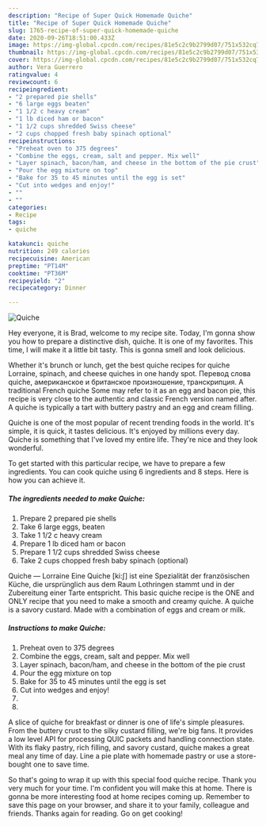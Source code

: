 ```yaml
---
description: "Recipe of Super Quick Homemade Quiche"
title: "Recipe of Super Quick Homemade Quiche"
slug: 1765-recipe-of-super-quick-homemade-quiche
date: 2020-09-26T18:51:00.433Z
image: https://img-global.cpcdn.com/recipes/81e5c2c9b2799d07/751x532cq70/quiche-recipe-main-photo.jpg
thumbnail: https://img-global.cpcdn.com/recipes/81e5c2c9b2799d07/751x532cq70/quiche-recipe-main-photo.jpg
cover: https://img-global.cpcdn.com/recipes/81e5c2c9b2799d07/751x532cq70/quiche-recipe-main-photo.jpg
author: Vera Guerrero
ratingvalue: 4
reviewcount: 6
recipeingredient:
- "2 prepared pie shells"
- "6 large eggs beaten"
- "1 1/2 c heavy cream"
- "1 lb diced ham or bacon"
- "1 1/2 cups shredded Swiss cheese"
- "2 cups chopped fresh baby spinach optional"
recipeinstructions:
- "Preheat oven to 375 degrees"
- "Combine the eggs, cream, salt and pepper. Mix well"
- "Layer spinach, bacon/ham, and cheese in the bottom of the pie crust"
- "Pour the egg mixture on top"
- "Bake for 35 to 45 minutes until the egg is set"
- "Cut into wedges and enjoy!"
- ""
- ""
categories:
- Recipe
tags:
- quiche

katakunci: quiche 
nutrition: 249 calories
recipecuisine: American
preptime: "PT14M"
cooktime: "PT36M"
recipeyield: "2"
recipecategory: Dinner

---
```



![Quiche](https://img-global.cpcdn.com/recipes/81e5c2c9b2799d07/751x532cq70/quiche-recipe-main-photo.jpg)

Hey everyone, it is Brad, welcome to my recipe site. Today, I'm gonna show you how to prepare a distinctive dish, quiche. It is one of my favorites. This time, I will make it a little bit tasty. This is gonna smell and look delicious.

Whether it&#39;s brunch or lunch, get the best quiche recipes for quiche Lorraine, spinach, and cheese quiches in one handy spot. Перевод слова quiche, американское и британское произношение, транскрипция. A traditional French quiche Some may refer to it as an egg and bacon pie, this recipe is very close to the authentic and classic French version named after. A quiche is typically a tart with buttery pastry and an egg and cream filling.

Quiche is one of the most popular of recent trending foods in the world. It's simple, it is quick, it tastes delicious. It's enjoyed by millions every day. Quiche is something that I've loved my entire life. They're nice and they look wonderful.


To get started with this particular recipe, we have to prepare a few ingredients. You can cook quiche using 6 ingredients and 8 steps. Here is how you can achieve it.

<!--inarticleads1-->

##### The ingredients needed to make Quiche:

1. Prepare 2 prepared pie shells
1. Take 6 large eggs, beaten
1. Take 1 1/2 c heavy cream
1. Prepare 1 lb diced ham or bacon
1. Prepare 1 1/2 cups shredded Swiss cheese
1. Take 2 cups chopped fresh baby spinach (optional)


Quiche — Lorraine Eine Quiche [ki:ʃ] ist eine Spezialität der französischen Küche, die ursprünglich aus dem Raum Lothringen stammt und in der Zubereitung einer Tarte entspricht. This basic quiche recipe is the ONE and ONLY recipe that you need to make a smooth and creamy quiche. A quiche is a savory custard. Made with a combination of eggs and cream or milk. 

<!--inarticleads2-->

##### Instructions to make Quiche:

1. Preheat oven to 375 degrees
1. Combine the eggs, cream, salt and pepper. Mix well
1. Layer spinach, bacon/ham, and cheese in the bottom of the pie crust
1. Pour the egg mixture on top
1. Bake for 35 to 45 minutes until the egg is set
1. Cut into wedges and enjoy!
1. 
1. 


A slice of quiche for breakfast or dinner is one of life&#39;s simple pleasures. From the buttery crust to the silky custard filling, we&#39;re big fans. It provides a low level API for processing QUIC packets and handling connection state. With its flaky pastry, rich filling, and savory custard, quiche makes a great meal any time of day. Line a pie plate with homemade pastry or use a store-bought one to save time. 

So that's going to wrap it up with this special food quiche recipe. Thank you very much for your time. I'm confident you will make this at home. There is gonna be more interesting food at home recipes coming up. Remember to save this page on your browser, and share it to your family, colleague and friends. Thanks again for reading. Go on get cooking!
